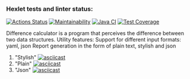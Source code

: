 ### Hexlet tests and linter status:
[![Actions Status](https://github.com/Tiklimovich/java-project-71/workflows/hexlet-check/badge.svg)](https://github.com/Tiklimovich/java-project-71/actions)
[![Maintainability](https://api.codeclimate.com/v1/badges/1d596be557930a12c5cf/maintainability)](https://codeclimate.com/github/Tiklimovich/java-project-71/maintainability)
[![Java CI](https://github.com/Tiklimovich/java-project-71/actions/workflows/main.yml/badge.svg)](https://github.com/Tiklimovich/java-project-71/actions/workflows/main.yml)
[![Test Coverage](https://api.codeclimate.com/v1/badges/1d596be557930a12c5cf/test_coverage)](https://codeclimate.com/github/Tiklimovich/java-project-71/test_coverage)

Difference calculator is a program that perceives the difference between two data structures. Utility features:
  Support for different input formats: yaml, json
  Report generation in the form of plain text, stylish and json
  
1. "Stylish"
   [![asciicast](https://asciinema.org/a/iW3wgXKkRg5Nkfqcc7EdPhlca.svg)](https://asciinema.org/a/iW3wgXKkRg5Nkfqcc7EdPhlca)
2. "Plain"
   [![asciicast](https://asciinema.org/a/4cNsRUNVdcmyViZgQsein2SfR.svg)](https://asciinema.org/a/4cNsRUNVdcmyViZgQsein2SfR)
3. "Json"
   [![asciicast](https://asciinema.org/a/VLkXBVsbpdkxr6wEA1n8udyR6.svg)](https://asciinema.org/a/VLkXBVsbpdkxr6wEA1n8udyR6) 

